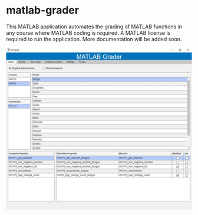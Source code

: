 # matlab-grader
This MATLAB application automates the grading of MATLAB functions in any course where MATLAB coding is required. A MATLAB license is required to run the application. More documentation will be added soon.


![Generic Screenshot of the Application.](/kernel/app_icons/matlab-grader-screenshot.jpg)
